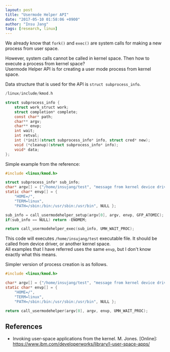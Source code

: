 ```yaml
---
layout: post
title: "Usermode Helper API"
date: "2017-05-10 01:58:06 +0900"
author: "Insu Jang"
tags: [research, linux]
---
```


We already know that `fork()` and `exec()` are system calls for making a new process from user space.

However, system calls cannot be called in kernel space. Then how to execute a process from kernel space?  
Usermode Helper API is for creating a user mode process from kernel space.

Data structure that is used for the API is `struct subprocess_info`.

```c
/linux/include/kmod.h

struct subprocess_info {
	struct work_struct work;
	struct completion* complete;
	const char* path;
	char** argv;
	char** envp;
	int wait;
	int retval;
	int (*init)(struct subprocess_info* info, struct cred* new);
	void (*cleanup)(struct subprocess_info* info);
	void* data;
};
```

Simple example from the reference:

```c
#include <linux/kmod.h>

struct subprocess_info* sub_info;
char* argv[] = {"/home/insujang/test", "message from kernel device driver", NULL};
static char* envp[] = {
    "HOME=/",
    "TERM=linux",
    "PATH=/sbin:/bin:/usr/sbin:/usr/bin", NULL };

sub_info = call_usermodehelper_setup(argv[0], argv, envp, GFP_ATOMIC);
if(sub_info == NULL) return -ENOMEM;

return call_usermodehelper_exec(sub_info, UMH_WAIT_PROC);
```

This code will executes `/home/insujang/test` executable file. It should be called from device driver, or another kernel space.  
All examples that I have referred uses the same `envp`, but I don't know exactly what this means.

Simpler version of process creation is as follows.

```c
#include <linux/kmod.h>

char* argv[] = {"/home/insujang/test", "message from kernel device driver", NULL};
static char* envp[] = {
    "HOME=/",
    "TERM=linux",
    "PATH=/sbin:/bin:/usr/sbin:/usr/bin", NULL };

return call_usermodehelper(argv[0], argv, envp, UMH_WAIT_PROC);
```

## References
- Invoking user-space applications from the kernel. M. Jones. \[Online\]: https://www.ibm.com/developerworks/library/l-user-space-apps/
